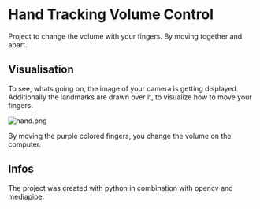 # Hand Tracking Volume Control
Project to change the volume with your fingers. By moving together and apart.

## Visualisation
To see, whats going on, the image of your camera is getting displayed. Additionally the landmarks are drawn over it, to visualize how to move your fingers.

<img src="https://picr.eu/images/2021/04/24/QcK1l.png" alt="hand.png" border="0" />

By moving the purple colored fingers, you change the volume on the computer.

## Infos
The project was created with python in combination with opencv and mediapipe.

